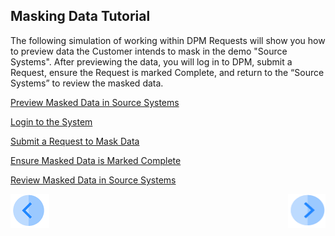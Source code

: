 ## Masking Data Tutorial

The following simulation of working within DPM Requests will show you how to preview data the Customer intends to mask in the demo "Source Systems". After previewing the data, you will log in to DPM, submit a Request, ensure the Request is marked Complete, and return to the “Source Systems” to review the masked data.

[Preview Masked Data in Source Systems](/articles/demo_project/DPM_Demo_Project/06_Purging/03_05_Purging_View_Your_Data.md)

[Login to the System](/articles/demo_project/DPM_Demo_Project/06_Purging/03_02_Purging_Login.md)

[Submit a Request to Mask Data](/articles/demo_project/DPM_Demo_Project/06_Purging/03_03_Purging_Submit_a_Request_to_Purge.md)

[Ensure Masked Data is Marked Complete](/articles/demo_project/DPM_Demo_Project/06_Purging/03_04_Purging_Ensure_Marked_Complete.md)

[Review Masked Data in Source Systems](/articles/demo_project/DPM_Demo_Project/06_Purging/03_05_Purging_View_Your_Data.md)



[![Previous](/articles/demo_project/DPM_Demo_Project/images/Previous.png)]( /articles/demo_project/DPM_Demo_Project/06_Purging/02_Purging_Data_Introduction.md)[<img align="right" width="60" height="54" src="/articles/demo_project/DPM_Demo_Project/images/Next.png">](/articles/demo_project/DPM_Demo_Project/06_Purging/03_02_Purging_Login.md)
